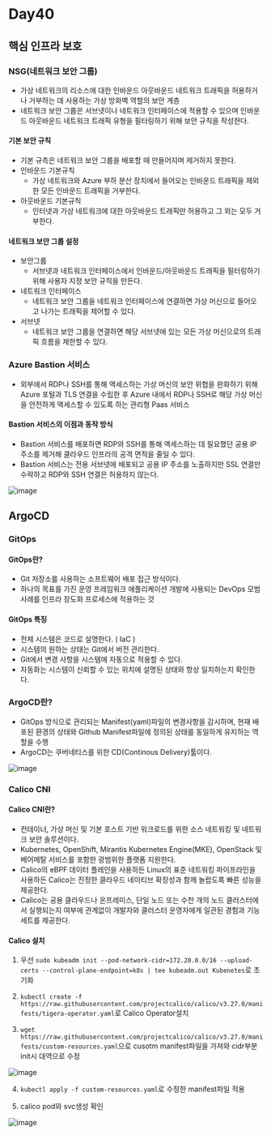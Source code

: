 # Day40

## 핵심 인프라 보호

### NSG(네트워크 보안 그룹)
- 가상 네트워크의 리소스에 대한 인바운드 아웃바운드 네트워크 트래픽을 허용하거나 거부하는 데 사용하는 가상 방화벽 역할의 보안 계층
- 네트워크 보안 그룹은 서브넷이나 네트워크 인터페이스에 적용할 수 있으며 인바운드 아웃바운드 네트워크 트래픽 유형을 필터링하기 위해 보안 규칙을 작성한다.

#### 기본 보안 규칙
- 기본 규측은 네트워크 보안 그룹을 배포할 때 만들어지며 제거하지 못한다.
- 인바운드 기본규칙
  - 가상 네트워크와 Azure 부하 분산 장치에서 들어오는 인바운드 트래픽을 제외한 모든 인바운드 트래픽을 거부한다.
- 아웃바운드 기본규칙
  - 인터넷과 가상 네트워크에 대한 아웃바운드 트래픽만 허용하고 그 외는 모두 거부한다.
 
#### 네트워크 보안 그룹 설정
- 보안그룹
  - 서브넷과 네트워크 인터페이스에서 인바운드/아웃바운드 트래픽을 필터링하기 위해 사용자 지정 보안 규칙을 만든다.
- 네트워크 인터페이스
  - 네트워크 보안 그룹을 네트워크 인터페이스에 연결하면 가상 머신으로 들어오고 나가는 트래픽을 제어할 수 있다.
- 서브넷
  - 네트워크 보안 그룹을 연결하면 해당 서브넷에 있는 모든 가상 머신으로의 트래픽 흐름을 제한할 수 있다.

### Azure Bastion 서비스
- 외부에서 RDP나 SSH를 통해 액세스하는 가상 머신의 보안 위협을 완화하기 위해 Azure 포털과 TLS 연결을 수립한 후 Azure 내에서 RDP나 SSH로 해당 가상 머신을 안전하게 액세스할 수 있도록 하는 관리형 Paas 서비스

#### Bastion 서비스의 이점과 동작 방식
- Bastion 서비스를 배포하면 RDP와 SSH를 통해 액세스하는 데 필요했던 공용 IP 주소를 제거해 클라우드 인프라의 공격 면적을 줄일 수 있다.
- Bastion 서비스는 전용 서브넷에 배포되고 공용 IP 주소를 노출하지만 SSL 연결만 수락하고 RDP와 SSH 연결은 허용하지 않는다.

![image](https://github.com/JoEunSae/Metanet-Internship/assets/83803199/998ae438-f4a8-4876-8587-ec8b500929fb)

## ArgoCD

### GitOps

#### GitOps란?
- Git 저장소를 사용하는 소프트웨어 배포 접근 방식이다.
- 하나의 목표를 가진 운영 프레임워크 애플리케이션 개발에 사용되는 DevOps 모범 사례를 인프라 장도화 프로세스에 적용하는 것

#### GitOps 특징
- 전체 시스템은 코드로 설명한다. ( IaC )
- 시스템의 원하는 상태는 Git에서 버전 관리한다.
- Git에서 변경 사항을 시스템에 자동으로 적용할 수 있다.
- 자동화는 시스템이 신뢰할 수 있는 위치에 설명된 상태와 항상 일치하는지 확인한다.

### ArgoCD란?
- GitOps 방식으로 관리되는 Manifest(yaml)파일의 변경사항을 감시하며, 현재 배포된 환경의 상태와 Github Manifest파일에 정의된 상태를 동일하게 유지하는 역할을 수행
- ArgoCD는 쿠버네티스를 위한 CD(Continous Delivery)툴이다.

![image](https://github.com/JoEunSae/Metanet-Internship/assets/83803199/d1dc9169-529d-4d94-8981-c532f5d511c6)

### Calico CNI

#### Calico CNI란?
- 컨테이너, 가상 머신 및 기본 호스트 기반 워크로드를 위한 소스 네트워킹 및 네트워크 보안 솔루션이다.
- Kubernetes, OpenShift, Mirantis Kubernetes Engine(MKE), OpenStack 및 베어메탈 서비스를 포함한 광범위한 플랫폼 지원한다.
- Calico의 eBPF 데이터 플레인을 사용하든 Linux의 표준 네트워킹 파이프라인을 사용하든 Calico는 진정한 클라우드 네이티브 확장성과 함께 놀랍도록 빠른 성능을 제공한다.
- Calico는 공용 클라우드나 온프레미스, 단일 노드 또는 수천 개의 노드 클러스터에서 실행되는지 여부에 관계없이 개발자와 클러스터 운영자에게 일관된 경험과 기능 세트를 제공한다.

#### Calico 설치

1. 우선 `sudo kubeadm init --pod-network-cidr=172.20.0.0/16 --upload-certs --control-plane-endpoint=k8s | tee kubeadm.out
Kubenetes`로 초기화

2. `kubectl create -f https://raw.githubusercontent.com/projectcalico/calico/v3.27.0/manifests/tigera-operator.yaml`로 Calico Operator설치

3. `wget https://raw.githubusercontent.com/projectcalico/calico/v3.27.0/manifests/custom-resources.yaml`으로 cusotm manifest파일을 가져와 cidr부분 init시 대역으로 수정

![image](https://github.com/JoEunSae/Metanet-Internship/assets/83803199/64c5a3b1-12f1-4f6b-b4e9-65b46c91aa3e)

4. `kubectl apply -f custom-resources.yaml`로 수정한 manifest파일 적용

5. calico pod와 svc생성 확인

![image](https://github.com/JoEunSae/Metanet-Internship/assets/83803199/744f95c4-64bd-4684-a8f0-bc0a4ebe2a2a)
